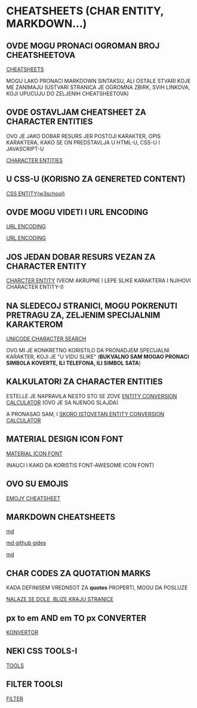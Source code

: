 # CHEATSHEETS (CHAR ENTITY, MARKDOWN...)

## OVDE MOGU PRONACI OGROMAN BROJ CHEATSHEETOVA

[CHEATSHEETS](http://www.cheat-sheets.org/)

MOGU LAKO PRONACI MARKDOWN SINTAKSU, ALI OSTALE STVARI KOJE ME ZANIMAJU (USTVARI STRANICA JE OGROMNA ZBIRK, SVIH LINKOVA, KOJI UPUCUJU DO ZELJENIH CHEATSHEETOVA)


## OVDE OSTAVLJAM CHEATSHEET ZA CHARACTER ENTITIES

OVO JE JAKO DOBAR RESURS JER POSTOJI KARAKTER, OPIS KARAKTERA, KAKO SE ON PREDSTAVLJA U HTML-U, CSS-U I JAVASCRIPT-U

[CHARACTER ENTITIES](https://brajeshwar.github.io/entities/)

## U CSS-U (KORISNO ZA GENERETED CONTENT)

[CSS ENTITY(w3school)](https://www.w3schools.com/cssref/css_entities.asp)

## OVDE MOGU VIDETI I URL ENCODING

[URL ENCODING](http://www.cheat-sheets.org/sites/html.su/urlencoding.html)

[URL ENCODING](https://www.w3schools.com/tags/ref_urlencode.asp)

## JOS JEDAN DOBAR RESURS VEZAN ZA CHARACTER ENTITY

[CHARCTER ENTITY](https://dev.w3.org/html5/html-author/charref) (VEOM AKRUPNE I LEPE SLIKE KARAKTERA I NJIHOVI CHARACTER ENTITY-I)

## NA SLEDECOJ STRANICI, MOGU POKRENUTI PRETRAGU ZA, ZELJENIM SPECIJALNIM KARAKTEROM

[UNICODE CHARACTER SEARCH](http://www.fileformat.info/info/unicode/char/search.htm)

OVO MI JE KONKRETNO KORISTILO DA PRONADJEM SPECIJALNI KARAKTER, KOJI JE "U VIDU SLIKE" (**BUKVALNO SAM MOGAO PRONACI SIMBOLA KOVERTE, ILI TELEFONA, ILI SIMBOL SATA**)

## KALKULATORI ZA CHARACTER ENTITIES

ESTELLE JE NAPRAVILA NESTO STO SE ZOVE [ENTITY CONVERSION CALCULATOR](https://estelle.github.io/cssmastery/generated/#slide27) (OVO JE SA NJENOG SLAJDA)

A PRONASAO SAM, I [SKORO ISTOVETAN ENTITY CONVERSION CALCULATOR](https://www.evotech.net/articles/testjsentities.html)

## MATERIAL DESIGN ICON FONT

[MATERIAL ICON FONT](https://material.io/tools/icons/?icon=contact_mail&style=baseline)

(NAUCI I KAKO DA KORISTIS FONT-AWESOME ICON FONT)

## OVO SU EMOJIS

[EMOJY CHEATSHEET](https://www.webfx.com/tools/emoji-cheat-sheet/)

## MARKDOWN CHEATSHEETS

[md](https://github.com/adam-p/markdown-here/wiki/Markdown-Cheatsheet)

[md github gides](https://guides.github.com/pdfs/markdown-cheatsheet-online.pdf)

[md](https://www.markdownguide.org/cheat-sheet/)

## CHAR CODES ZA QUOTATION MARKS

KADA DEFINISEM VREDNSOT ZA **quotes** PROPERTI, MOGU DA POSLUZE

[NALAZE SE DOLE, BLIZE KRAJU STRANICE](https://www.w3schools.com/cssref/pr_gen_quotes.asp)

## px to em AND em TO px CONVERTER

[KONVERTOR](https://www.w3schools.com/tags/ref_pxtoemconversion.asp)

## NEKI CSS TOOLS-I

[TOOLS](https://www.cssmatic.com/box-shadow)

## FILTER TOOLSI

[FILTER](http://html5-demos.appspot.com/static/css/filters/index.html)
